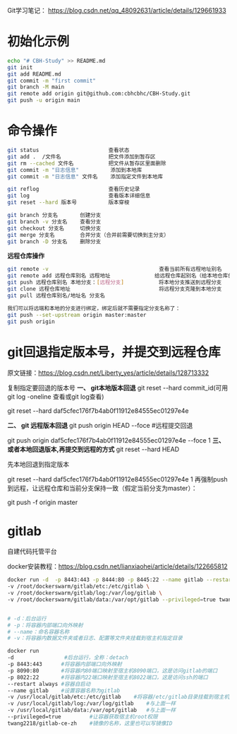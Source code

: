 Git学习笔记： https://blog.csdn.net/qq_48092631/article/details/129661933



# 初始化示例

```sh
echo "# CBH-Study" >> README.md
git init
git add README.md
git commit -m "first commit"
git branch -M main
git remote add origin git@github.com:cbhcbhc/CBH-Study.git
git push -u origin main
```



# 命令操作

```sh
git status   					查看状态
git add .  /文件名     	  	  把文件添加到暂存区
git rm --cached 文件名    	  	  把文件从暂存区里面删除
git commit -m "日志信息"      	  添加到本地库
git commit -m "日志信息" 文件名    添加指定文件到本地库

git reflog 						查看历史记录
git log 					    查看版本详细信息
git reset --hard 版本号 		  版本穿梭

git branch 分支名       创建分支
git branch -v 分支名    查看分支
git checkout 分支名     切换分支
git merge 分支名		 合并分支（合并前需要切换到主分支）
git branch -D 分支名	 删除分支
```



**远程仓库操作**

```sh
git remote -v  									查看当前所有远程地址别名
git remote add 远程仓库别名 远程地址 				给远程仓库起别名（给本地仓库创建远程仓库）
git push 远程仓库别名 本地分支：[远程分支]			  将本地分支推送到远程分支
git clone 远程仓库地址							将远程分支克隆到本地分支
git pull 远程仓库别名/地址名 分支名		


```



```sh
我们可以将远端和本地的分支进行绑定，绑定后就不需要指定分支名称了：
git push --set-upstream origin master:master
git push origin
```



# git回退指定版本号，并提交到远程仓库

原文链接：https://blog.csdn.net/Liberty_yes/article/details/128713332



复制指定要回退的版本号
**一、 git本地版本回退**
git reset --hard commit_id(可用 git log -oneline 查看或git log查看)

git reset --hard daf5cfec176f7b4ab0f11912e84555ec01297e4e

**二、 git 远程版本回退**
git push origin HEAD --foce #远程提交回退

git push origin daf5cfec176f7b4ab0f11912e84555ec01297e4e --foce 
1
**三、或者本地回退版本,再提交到远程的方式**
git reset --hard HEAD

先本地回退到指定版本

git reset --hard daf5cfec176f7b4ab0f11912e84555ec01297e4e
1
再强制push到远程，让远程仓库和当前分支保持一致（假定当前分支为master）：

git push -f origin master 



# gitlab

自建代码托管平台

docker安装教程：https://blog.csdn.net/lianxiaohei/article/details/122665812



```sh
docker run -d  -p 8443:443 -p 8444:80 -p 8445:22 --name gitlab --restart always \
-v /root/dockerswarm/gitlab/etc:/etc/gitlab \
-v /root/dockerswarm/gitlab/log:/var/log/gitlab \
-v /root/dockerswarm/gitlab/data:/var/opt/gitlab --privileged=true twang2218/gitlab-ce-zh


# -d：后台运行
# -p：将容器内部端口向外映射
# --name：命名容器名称
# -v：将容器内数据文件夹或者日志、配置等文件夹挂载到宿主机指定目录
```



```sh
docker run 
-d                #后台运行，全称：detach
-p 8443:443      #将容器内部端口向外映射
-p 8090:80       #将容器内80端口映射至宿主机8090端口，这是访问gitlab的端口
-p 8022:22       #将容器内22端口映射至宿主机8022端口，这是访问ssh的端口
--restart always #容器自启动
--name gitlab    #设置容器名称为gitlab
-v /usr/local/gitlab/etc:/etc/gitlab    #将容器/etc/gitlab目录挂载到宿主机/usr/local/gitlab/etc目录下，若宿主机内此目录不存在将会自动创建
-v /usr/local/gitlab/log:/var/log/gitlab    #与上面一样
-v /usr/local/gitlab/data:/var/opt/gitlab   #与上面一样
--privileged=true         #让容器获取宿主机root权限
twang2218/gitlab-ce-zh    #镜像的名称，这里也可以写镜像ID

```

